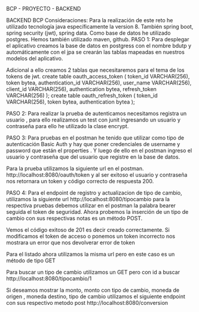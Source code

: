 
BCP - PROYECTO - BACKEND



BACKEND BCP
Consideraciones:
Para la realización de este reto he utilizado tecnología java específicamente la version 8.
También spring boot, spring security (jwt), spring data.
Como base de datos he utilizado postgres.
Hemos también utilizado maven, github.
PASO 1:
Para desplegar el aplicativo creamos la base de datos en postgress con el nombre bdutp y automáticamente con el jpa se crearán las tablas mapeadas en nuestros modelos del aplicativo.
 
Adicional a ello creamos 2 tablas que necesitaremos para el tema de los tokens de jwt.
create table oauth_access_token (
  token_id VARCHAR(256),
  token bytea,
  authentication_id VARCHAR(256),
  user_name VARCHAR(256),
  client_id VARCHAR(256),
  authentication bytea,
  refresh_token VARCHAR(256)
);
create table oauth_refresh_token (
  token_id VARCHAR(256),
  token bytea,
  authentication bytea
);


PASO 2:
Para realizar la prueba de autenticamos necesitamos registra un usuario , para ello realizamos un test con junit ingresando un usuario y contraseña para ello he utilizado la clase  encrypt.
 


PASO 3:
Para pruebas en el postman he tenido que utilizar como tipo de autenticación Basic Auth y hay que poner credenciales de username y password que están el properties .
Y luego de ello en el postman ingreso el usuario y contraseña que del usuario que registre en la base de datos.
 


Para la prueba utilizamos la siguiente url en el postman.
http://localhost:8080/oauth/token
y al ser exitoso el usuario y contraseña nos retornara un token y código correcto de respuesta 200.
 

PASO 4:
Para el endpoint de registro y actualizacion de tipo de cambio, utilizamos la siguiente url
http://localhost:8080/tipocambio
para la respectiva pruebas debemos utilizar en el postman la palabra bearer seguida el token de seguridad.
Ahora probemos la inserción de un tipo de cambio con sus respectivas notas es un método POST.


Vemos el código exitoso de  201 es decir creado correctamente.
Si modificamos el token de acceso o ponemos un token incorrecto nos mostrara un error que nos devolverar error de token

 

Para el listado ahora utilizamos la misma url pero en este caso es un método de tipo GET

 

Para buscar un tipo de cambio  utilizamos un GET pero con id a buscar
http://localhost:8080/tipocambio/1

 

Si deseamos mostrar la monto, monto con tipo de cambio, moneda de origen , moneda destino, tipo de cambio utilizamos el siguiente endpoint con sus respectivo metodo post
http://localhost:8080/conversion
 










